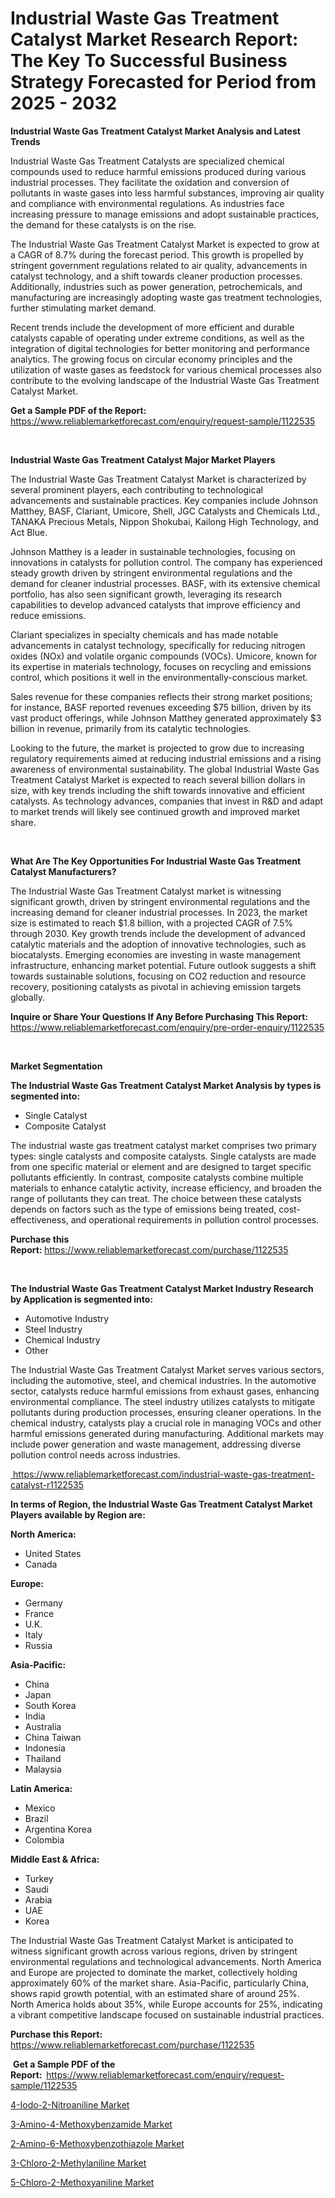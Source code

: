 <p><h1>Industrial Waste Gas Treatment Catalyst Market Research Report: The Key To Successful Business Strategy Forecasted for Period from 2025 - 2032</h1></p><p><strong>Industrial Waste Gas Treatment Catalyst Market Analysis and Latest Trends</strong></p>
<p><p>Industrial Waste Gas Treatment Catalysts are specialized chemical compounds used to reduce harmful emissions produced during various industrial processes. They facilitate the oxidation and conversion of pollutants in waste gases into less harmful substances, improving air quality and compliance with environmental regulations. As industries face increasing pressure to manage emissions and adopt sustainable practices, the demand for these catalysts is on the rise.</p><p>The Industrial Waste Gas Treatment Catalyst Market is expected to grow at a CAGR of 8.7% during the forecast period. This growth is propelled by stringent government regulations related to air quality, advancements in catalyst technology, and a shift towards cleaner production processes. Additionally, industries such as power generation, petrochemicals, and manufacturing are increasingly adopting waste gas treatment technologies, further stimulating market demand.</p><p>Recent trends include the development of more efficient and durable catalysts capable of operating under extreme conditions, as well as the integration of digital technologies for better monitoring and performance analytics. The growing focus on circular economy principles and the utilization of waste gases as feedstock for various chemical processes also contribute to the evolving landscape of the Industrial Waste Gas Treatment Catalyst Market.</p></p>
<p><strong>Get a Sample PDF of the Report:&nbsp;</strong> <a href="https://www.reliablemarketforecast.com/enquiry/request-sample/1122535?utm_campaign=1080&utm_medium=2&utm_source=Github&utm_content=ia&utm_term=04042025&utm_id=industrial-waste-gas-treatment-catalyst">https://www.reliablemarketforecast.com/enquiry/request-sample/1122535</a></p>
<p>&nbsp;</p>
<p><strong>Industrial Waste Gas Treatment Catalyst Major Market Players</strong></p>
<p><p>The Industrial Waste Gas Treatment Catalyst Market is characterized by several prominent players, each contributing to technological advancements and sustainable practices. Key companies include Johnson Matthey, BASF, Clariant, Umicore, Shell, JGC Catalysts and Chemicals Ltd., TANAKA Precious Metals, Nippon Shokubai, Kailong High Technology, and Act Blue.</p><p>Johnson Matthey is a leader in sustainable technologies, focusing on innovations in catalysts for pollution control. The company has experienced steady growth driven by stringent environmental regulations and the demand for cleaner industrial processes. BASF, with its extensive chemical portfolio, has also seen significant growth, leveraging its research capabilities to develop advanced catalysts that improve efficiency and reduce emissions.</p><p>Clariant specializes in specialty chemicals and has made notable advancements in catalyst technology, specifically for reducing nitrogen oxides (NOx) and volatile organic compounds (VOCs). Umicore, known for its expertise in materials technology, focuses on recycling and emissions control, which positions it well in the environmentally-conscious market.</p><p>Sales revenue for these companies reflects their strong market positions; for instance, BASF reported revenues exceeding $75 billion, driven by its vast product offerings, while Johnson Matthey generated approximately $3 billion in revenue, primarily from its catalytic technologies. </p><p>Looking to the future, the market is projected to grow due to increasing regulatory requirements aimed at reducing industrial emissions and a rising awareness of environmental sustainability. The global Industrial Waste Gas Treatment Catalyst Market is expected to reach several billion dollars in size, with key trends including the shift towards innovative and efficient catalysts. As technology advances, companies that invest in R&D and adapt to market trends will likely see continued growth and improved market share.</p></p>
<p>&nbsp;</p>
<p><strong>What Are The Key Opportunities For Industrial Waste Gas Treatment Catalyst Manufacturers?</strong></p>
<p><p>The Industrial Waste Gas Treatment Catalyst market is witnessing significant growth, driven by stringent environmental regulations and the increasing demand for cleaner industrial processes. In 2023, the market size is estimated to reach $1.8 billion, with a projected CAGR of 7.5% through 2030. Key growth trends include the development of advanced catalytic materials and the adoption of innovative technologies, such as biocatalysts. Emerging economies are investing in waste management infrastructure, enhancing market potential. Future outlook suggests a shift towards sustainable solutions, focusing on CO2 reduction and resource recovery, positioning catalysts as pivotal in achieving emission targets globally.</p></p>
<p><strong>Inquire or Share Your Questions If Any Before Purchasing This Report:</strong> <a href="https://www.reliablemarketforecast.com/enquiry/pre-order-enquiry/1122535?utm_campaign=1080&utm_medium=2&utm_source=Github&utm_content=ia&utm_term=04042025&utm_id=industrial-waste-gas-treatment-catalyst">https://www.reliablemarketforecast.com/enquiry/pre-order-enquiry/1122535</a></p>
<p>&nbsp;</p>
<p><strong>Market Segmentation</strong></p>
<p><strong>The Industrial Waste Gas Treatment Catalyst Market Analysis by types is segmented into:</strong></p>
<p><ul><li>Single Catalyst</li><li>Composite Catalyst</li></ul></p>
<p><p>The industrial waste gas treatment catalyst market comprises two primary types: single catalysts and composite catalysts. Single catalysts are made from one specific material or element and are designed to target specific pollutants efficiently. In contrast, composite catalysts combine multiple materials to enhance catalytic activity, increase efficiency, and broaden the range of pollutants they can treat. The choice between these catalysts depends on factors such as the type of emissions being treated, cost-effectiveness, and operational requirements in pollution control processes.</p></p>
<p><strong>Purchase this Report:&nbsp;</strong><a href="https://www.reliablemarketforecast.com/purchase/1122535?utm_campaign=1080&utm_medium=2&utm_source=Github&utm_content=ia&utm_term=04042025&utm_id=industrial-waste-gas-treatment-catalyst">https://www.reliablemarketforecast.com/purchase/1122535</a></p>
<p>&nbsp;</p>
<p><strong>The Industrial Waste Gas Treatment Catalyst Market Industry Research by Application is segmented into:</strong></p>
<p><ul><li>Automotive Industry</li><li>Steel Industry</li><li>Chemical Industry</li><li>Other</li></ul></p>
<p><p>The Industrial Waste Gas Treatment Catalyst Market serves various sectors, including the automotive, steel, and chemical industries. In the automotive sector, catalysts reduce harmful emissions from exhaust gases, enhancing environmental compliance. The steel industry utilizes catalysts to mitigate pollutants during production processes, ensuring cleaner operations. In the chemical industry, catalysts play a crucial role in managing VOCs and other harmful emissions generated during manufacturing. Additional markets may include power generation and waste management, addressing diverse pollution control needs across industries.</p></p>
<p><a href="https://www.reliablemarketforecast.com/industrial-waste-gas-treatment-catalyst-r1122535?utm_campaign=1080&utm_medium=2&utm_source=Github&utm_content=ia&utm_term=04042025&utm_id=industrial-waste-gas-treatment-catalyst">&nbsp;https://www.reliablemarketforecast.com/industrial-waste-gas-treatment-catalyst-r1122535</a></p>
<p><strong>In terms of Region, the Industrial Waste Gas Treatment Catalyst Market Players available by Region are:</strong></p>
<p>
    <p> <strong> North America: </strong>
        <ul>
            <li>United States</li>
            <li>Canada</li>
        </ul>
        </p> 
    <p> <strong> Europe: </strong>
        <ul>
            <li>Germany</li>
            <li>France</li>
            <li>U.K.</li>
            <li>Italy</li>
            <li>Russia</li>
        </ul>
        </p> 
    <p> <strong> Asia-Pacific: </strong>
        <ul>
            <li>China</li>
            <li>Japan</li>
            <li>South Korea</li>
            <li>India</li>
            <li>Australia</li>
            <li>China Taiwan</li>
            <li>Indonesia</li>
            <li>Thailand</li>
            <li>Malaysia</li>
        </ul>
        </p> 
    <p> <strong> Latin America: </strong>
        <ul>
            <li>Mexico</li>
            <li>Brazil</li>
            <li>Argentina Korea</li>
            <li>Colombia</li>
        </ul>
        </p> 
    <p> <strong> Middle East & Africa: </strong>
        <ul>
            <li>Turkey</li>
            <li>Saudi</li>
            <li>Arabia</li>
            <li>UAE</li>
            <li>Korea</li>
        </ul>
    </p>
    </p>
<p><p>The Industrial Waste Gas Treatment Catalyst Market is anticipated to witness significant growth across various regions, driven by stringent environmental regulations and technological advancements. North America and Europe are projected to dominate the market, collectively holding approximately 60% of the market share. Asia-Pacific, particularly China, shows rapid growth potential, with an estimated share of around 25%. North America holds about 35%, while Europe accounts for 25%, indicating a vibrant competitive landscape focused on sustainable industrial practices.</p></p>
<p><strong>Purchase this Report: </strong><a href="https://www.reliablemarketforecast.com/purchase/1122535?utm_campaign=1080&utm_medium=2&utm_source=Github&utm_content=ia&utm_term=04042025&utm_id=industrial-waste-gas-treatment-catalyst">https://www.reliablemarketforecast.com/purchase/1122535</a></p>
<p>&nbsp;<strong>Get a Sample PDF of the Report:&nbsp;&nbsp;</strong><a href="https://www.reliablemarketforecast.com/enquiry/request-sample/1122535?utm_campaign=1080&utm_medium=2&utm_source=Github&utm_content=ia&utm_term=04042025&utm_id=industrial-waste-gas-treatment-catalyst">https://www.reliablemarketforecast.com/enquiry/request-sample/1122535</a></p>
<p><strong></strong></p>
<p><p><a href="https://github.com/rueffmuoloqw/Market-Research-Report-List-1/blob/main/4-iodo-2-nitroaniline-market.md?utm_campaign=1080&utm_medium=2&utm_source=Github&utm_content=ia&utm_term=04042025&utm_id=industrial-waste-gas-treatment-catalyst">4-Iodo-2-Nitroaniline Market</a></p><p><a href="https://github.com/pezezlarue7h/Market-Research-Report-List-1/blob/main/3-amino-4-methoxybenzamide-market.md?utm_campaign=1080&utm_medium=2&utm_source=Github&utm_content=ia&utm_term=04042025&utm_id=industrial-waste-gas-treatment-catalyst">3-Amino-4-Methoxybenzamide Market</a></p><p><a href="https://github.com/lazloklitz2e/Market-Research-Report-List-1/blob/main/2-amino-6-methoxybenzothiazole-market.md?utm_campaign=1080&utm_medium=2&utm_source=Github&utm_content=ia&utm_term=04042025&utm_id=industrial-waste-gas-treatment-catalyst">2-Amino-6-Methoxybenzothiazole Market</a></p><p><a href="https://github.com/onutsheinz/Market-Research-Report-List-1/blob/main/3-chloro-2-methylaniline-market.md?utm_campaign=1080&utm_medium=2&utm_source=Github&utm_content=ia&utm_term=04042025&utm_id=industrial-waste-gas-treatment-catalyst">3-Chloro-2-Methylaniline Market</a></p><p><a href="https://github.com/wycheelwayeu/Market-Research-Report-List-1/blob/main/5-chloro-2-methoxyaniline-market.md?utm_campaign=1080&utm_medium=2&utm_source=Github&utm_content=ia&utm_term=04042025&utm_id=industrial-waste-gas-treatment-catalyst">5-Chloro-2-Methoxyaniline Market</a></p></p>
